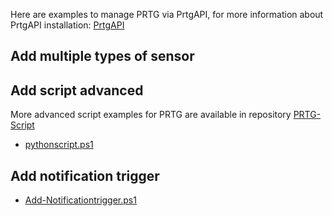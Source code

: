 Here are examples to manage PRTG via PrtgAPI, for more information about PrtgAPI installation: 
[PrtgAPI](https://github.com/lordmilko/PrtgAPI.git)

## Add multiple types of sensor


## Add script advanced
More advanced script examples for PRTG are available in repository [PRTG-Script](https://github.com/VCNTQA/PRTG-Script)
* [pythonscript.ps1](https://github.com/VCNTQA/PRTGAPI/blob/main/pythonscript.ps1)

## Add notification trigger
* [Add-Notificationtrigger.ps1](https://github.com/VCNTQA/PRTGAPI/blob/main/Add-Notificationtrigger.ps1)
